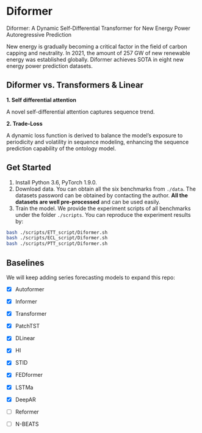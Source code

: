 # Diformer

Diformer: A Dynamic Self-Differential Transformer for New Energy Power Autoregressive Prediction

New energy is gradually becoming a critical factor in the field of carbon capping and neutrality. In 2021, the amount of 257 GW of new renewable energy was established globally. Diformer achieves SOTA in eight new energy power prediction datasets.

## Diformer vs. Transformers & Linear

**1. Self differential attention**

A novel self-differential attention captures sequence trend.

**2. Trade-Loss**

A dynamic loss function is derived to balance the model’s exposure to periodicity and volatility in sequence modeling, enhancing the sequence prediction capability of the ontology model.

## Get Started

1. Install Python 3.6, PyTorch 1.9.0.
2. Download data. You can obtain all the six benchmarks from `./data`. The datasets password can be obtained by contacting the author. **All the datasets are well pre-processed** and can be used easily.
3. Train the model. We provide the experiment scripts of all benchmarks under the folder `./scripts`. You can reproduce the experiment results by:

```bash
bash ./scripts/ETT_script/Diformer.sh
bash ./scripts/ECL_script/Diformer.sh
bash ./scripts/PTT_script/Diformer.sh
```

## Baselines

We will keep adding series forecasting models to expand this repo:

- [x] Autoformer
- [x] Informer
- [x] Transformer
- [x] PatchTST
- [x] DLinear
- [x] HI
- [x] STID
- [x] FEDformer
- [x] LSTMa
- [x] DeepAR
- [ ] Reformer
- [ ] N-BEATS



